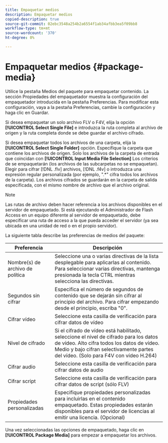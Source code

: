 ```yaml
---
title: Empaquetar medios
description: Empaquetar medios
copied-description: true
source-git-commit: 02ebc3548a254b2a6554f1ab34afbb3ea5f09bb8
workflow-type: tm+mt
source-wordcount: '370'
ht-degree: 0%

---
```


# Empaquetar medios {#package-media}

Utilice la pestaña Medios del paquete para empaquetar contenido. La sección Propiedades del empaquetador muestra la configuración del empaquetador introducida en la pestaña Preferencias. Para modificar esta configuración, vaya a la pestaña Preferencias, cambie la configuración y haga clic en Guardar.

Si desea empaquetar un solo archivo FLV o F4V, elija la opción **[!UICONTROL Select Single File]** e introduzca la ruta completa al archivo de origen y la ruta completa donde se debe guardar el archivo cifrado.

Si desea empaquetar todos los archivos de una carpeta, elija la **[!UICONTROL Select Single Folder]** opción. Especifique la carpeta que contiene los archivos de origen. Solo los archivos de la carpeta de entrada que coincidan con **[!UICONTROL Input Media File Selection]** Los criterios de se empaquetarán (los archivos de las subcarpetas no se empaquetan). Elegir para cifrar [!DNL .flv] archivos, [!DNL .f4v] o introduzca una expresión regular personalizada (por ejemplo, &quot;.&#42;&quot; cifra todos los archivos de la carpeta). Los archivos cifrados se guardarán en la carpeta de salida especificada, con el mismo nombre de archivo que el archivo original.

>[!NOTE]
>
>Las rutas de archivo deben hacer referencia a los archivos disponibles en el servidor de empaquetado. Si está ejecutando el Administrador de Flash Access en un equipo diferente al servidor de empaquetado, debe especificar una ruta de acceso a la que pueda acceder el servidor (ya sea ubicada en una unidad de red o en el propio servidor).

La siguiente tabla describe las preferencias de medios del paquete:

| Preferencia | Descripción |
|---|---|
| Nombre(s) de archivo de política | Seleccione una o varias directivas de la lista desplegable para aplicarlas al contenido. Para seleccionar varias directivas, mantenga presionada la tecla CTRL mientras selecciona las directivas. |
| Segundos sin cifrar | Especifica el número de segundos de contenido que se dejarán sin cifrar al principio del archivo. Para cifrar empezando desde el principio, escriba &quot;0&quot;. |
| Cifrar vídeo | Seleccione esta casilla de verificación para cifrar datos de vídeo |
| Nivel de cifrado | Si el cifrado de vídeo está habilitado, seleccione el nivel de cifrado para los datos de vídeo. Alto cifra todos los datos de vídeo. Medio y bajo cifran selectivamente partes del vídeo. (Solo para F4V con vídeo H.264) |
| Cifrar audio | Seleccione esta casilla de verificación para cifrar datos de audio |
| Cifrar script | Seleccione esta casilla de verificación para cifrar datos de script (sólo FLV) |
| Propiedades personalizadas | Especifique propiedades personalizadas para incluirlas en el contenido empaquetado. Estas propiedades estarán disponibles para el servidor de licencias al emitir una licencia. (Opcional) |

Una vez seleccionadas las opciones de empaquetado, haga clic en **[!UICONTROL Package Media]** para empezar a empaquetar los archivos.
